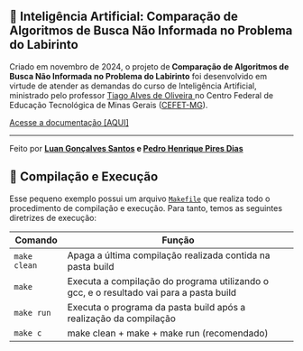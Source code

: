 <section>   
    <h1>🤖 Inteligência Artificial: Comparação de Algoritmos de Busca Não Informada no Problema do Labirinto</h1>   
    <p>
        Criado em novembro de 2024, o projeto de<strong> Comparação de Algoritmos de Busca Não Informada no Problema do Labirinto</strong> foi desenvolvido em virtude de atender as demandas do curso de Inteligência Artificial, ministrado pelo professor <a href="https://www.linkedin.com/in/tiagofga/" target="_blank">Tiago Alves de Oliveira </a> no Centro Federal de Educação Tecnológica de Minas Gerais (<a href="https://www.divinopolis.cefetmg.br/" target="_blank">CEFET-MG</a>).
    </p>
    <p>
        <a href="https://github.com/LuanLuL/IA_Trabalho_01/blob/master/documentation/Trabalho_01_IA.pdf" target="_blank">Acesse a documentação [AQUI]</a>
    </p>
</section>
</section>
<section>
    <hr size="0.5">
    <div>
          <p>
           Feito por <strong><a href="https://www.linkedin.com/in/luan-santos-9bb01920b/" taget="_blank">Luan Gonçalves Santos</a> e <a href="https://www.linkedin.com/in/phpd/" taget="_blank">Pedro Henrique Pires Dias</a></strong>     
         </p>         
    </div>
</section>

## 🔁 Compilação e Execução

Esse pequeno exemplo possui um arquivo [`Makefile`](https://github.com/LuanLuL/IA_Trabalho_01/blob/master/Makefile) que realiza todo o procedimento de compilação e execução. Para tanto, temos as seguintes diretrizes de execução:

| Comando      | Função                                                                                  |
| ------------ | --------------------------------------------------------------------------------------- |
| `make clean` | Apaga a última compilação realizada contida na pasta build                              |
| `make`       | Executa a compilação do programa utilizando o gcc, e o resultado vai para a pasta build |
| `make run`   | Executa o programa da pasta build após a realização da compilação                       |
| `make c`     | make clean + make + make run (recomendado)                                              |
